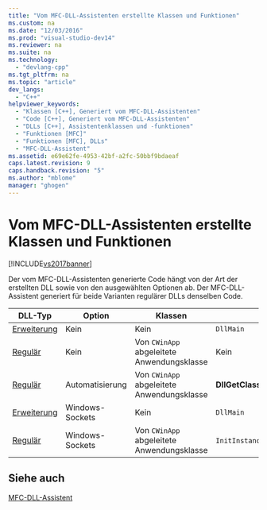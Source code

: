 ```yaml
---
title: "Vom MFC-DLL-Assistenten erstellte Klassen und Funktionen"
ms.custom: na
ms.date: "12/03/2016"
ms.prod: "visual-studio-dev14"
ms.reviewer: na
ms.suite: na
ms.technology: 
  - "devlang-cpp"
ms.tgt_pltfrm: na
ms.topic: "article"
dev_langs: 
  - "C++"
helpviewer_keywords: 
  - "Klassen [C++], Generiert vom MFC-DLL-Assistenten"
  - "Code [C++], Generiert vom MFC-DLL-Assistenten"
  - "DLLs [C++], Assistentenklassen und -funktionen"
  - "Funktionen [MFC]"
  - "Funktionen [MFC], DLLs"
  - "MFC-DLL-Assistent"
ms.assetid: e69e62fe-4953-42bf-a2fc-50bbf9bdaeaf
caps.latest.revision: 9
caps.handback.revision: "5"
ms.author: "mblome"
manager: "ghogen"
---
```

# Vom MFC-DLL-Assistenten erstellte Klassen und Funktionen
[!INCLUDE[vs2017banner](../../assembler/inline/includes/vs2017banner.md)]

Der vom MFC\-DLL\-Assistenten generierte Code hängt von der Art der erstellten DLL sowie von den ausgewählten Optionen ab.  Der MFC\-DLL\-Assistent generiert für beide Varianten regulärer DLLs denselben Code.  
  
|DLL\-Typ|Option|Klassen|Funktionen|  
|--------------|------------|-------------|----------------|  
|[Erweiterung](../../build/extension-dlls-overview.md)|Kein|Kein|`DllMain`|  
|[Regulär](../../build/regular-dlls-dynamically-linked-to-mfc.md)|Kein|Von `CWinApp` abgeleitete Anwendungsklasse|Kein|  
|[Regulär](../../build/regular-dlls-dynamically-linked-to-mfc.md)|Automatisierung|Von `CWinApp` abgeleitete Anwendungsklasse|**DllGetClassObjectDllCanUnloadNowDllRegisterServer**|  
|[Erweiterung](../../build/extension-dlls-overview.md)|Windows\-Sockets|Kein|`DllMain`|  
|[Regulär](../../build/regular-dlls-dynamically-linked-to-mfc.md)|Windows\-Sockets|Von `CWinApp` abgeleitete Anwendungsklasse|`InitInstance` enthält Aufruf an `AfxSocketInit`|  
  
## Siehe auch  
 [MFC\-DLL\-Assistent](../../mfc/reference/mfc-dll-wizard.md)